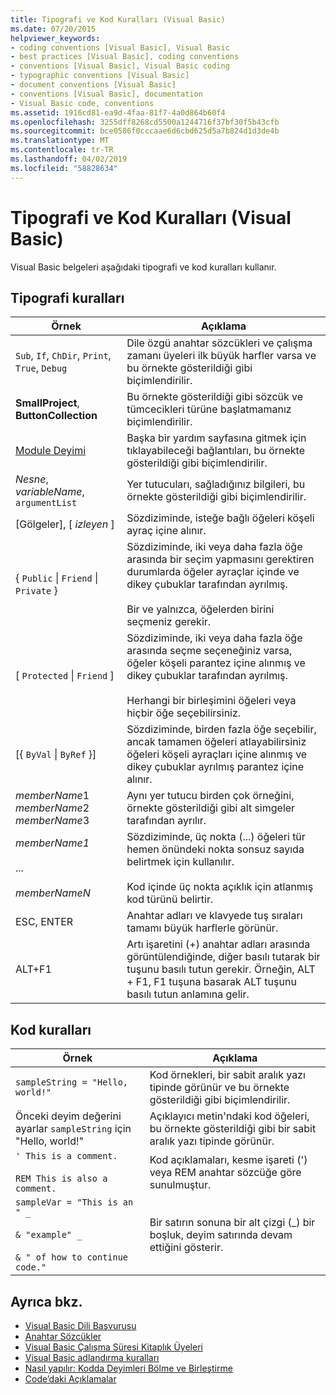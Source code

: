 ```yaml
---
title: Tipografi ve Kod Kuralları (Visual Basic)
ms.date: 07/20/2015
helpviewer_keywords:
- coding conventions [Visual Basic], Visual Basic
- best practices [Visual Basic], coding conventions
- conventions [Visual Basic], Visual Basic coding
- typographic conventions [Visual Basic]
- document conventions [Visual Basic]
- conventions [Visual Basic], documentation
- Visual Basic code, conventions
ms.assetid: 1916cd81-ea9d-4faa-81f7-4a0d864b60f4
ms.openlocfilehash: 3255dff8268cd5500a1244716f37bf30f5b43cfb
ms.sourcegitcommit: bce0586f0cccaae6d6cbd625d5a7b824d1d3de4b
ms.translationtype: MT
ms.contentlocale: tr-TR
ms.lasthandoff: 04/02/2019
ms.locfileid: "58828634"
---
```

# <a name="typographic-and-code-conventions-visual-basic"></a>Tipografi ve Kod Kuralları (Visual Basic)
Visual Basic belgeleri aşağıdaki tipografi ve kod kuralları kullanır.  
  
## <a name="typographic-conventions"></a>Tipografi kuralları  
  
|Örnek|Açıklama|  
|-------------|-----------------|  
|`Sub`, `If`, `ChDir`, `Print`, `True`, `Debug`|Dile özgü anahtar sözcükleri ve çalışma zamanı üyeleri ilk büyük harfler varsa ve bu örnekte gösterildiği gibi biçimlendirilir.|  
|**SmallProject**, **ButtonCollection**|Bu örnekte gösterildiği gibi sözcük ve tümcecikleri türüne başlatmamanız biçimlendirilir.|  
|[Module Deyimi](../../visual-basic/language-reference/statements/module-statement.md)|Başka bir yardım sayfasına gitmek için tıklayabileceği bağlantıları, bu örnekte gösterildiği gibi biçimlendirilir.|  
|*Nesne*, *variableName*, `argumentList`|Yer tutucuları, sağladığınız bilgileri, bu örnekte gösterildiği gibi biçimlendirilir.|  
|[Gölgeler], [ *izleyen* ]|Sözdiziminde, isteğe bağlı öğeleri köşeli ayraç içine alınır.|  
|{ `Public` &#124; `Friend` &#124; `Private` }|Sözdiziminde, iki veya daha fazla öğe arasında bir seçim yapmasını gerektiren durumlarda öğeler ayraçlar içinde ve dikey çubuklar tarafından ayrılmış.<br /><br /> Bir ve yalnızca, öğelerden birini seçmeniz gerekir.|  
|[ `Protected` &#124; `Friend` ]|Sözdiziminde, iki veya daha fazla öğe arasında seçme seçeneğiniz varsa, öğeler köşeli parantez içine alınmış ve dikey çubuklar tarafından ayrılmış.<br /><br /> Herhangi bir birleşimini öğeleri veya hiçbir öğe seçebilirsiniz.|  
|[{ `ByVal` &#124; `ByRef` }]|Sözdiziminde, birden fazla öğe seçebilir, ancak tamamen öğeleri atlayabilirsiniz öğeleri köşeli ayraçları içine alınmış ve dikey çubuklar ayrılmış parantez içine alınır.|  
|*memberName*1 *memberName*2 *memberName*3|Aynı yer tutucu birden çok örneğini, örnekte gösterildiği gibi alt simgeler tarafından ayrılır.|  
|*memberName1*<br /><br /> ...<br /><br /> *memberNameN*|Sözdiziminde, üç nokta (...) öğeleri tür hemen önündeki nokta sonsuz sayıda belirtmek için kullanılır.<br /><br /> Kod içinde üç nokta açıklık için atlanmış kod türünü belirtir.|  
|ESC, ENTER|Anahtar adları ve klavyede tuş sıraları tamamı büyük harflerle görünür.|  
|ALT+F1|Artı işaretini (+) anahtar adları arasında görüntülendiğinde, diğer basılı tutarak bir tuşunu basılı tutun gerekir. Örneğin, ALT + F1, F1 tuşuna basarak ALT tuşunu basılı tutun anlamına gelir.|  
  
## <a name="code-conventions"></a>Kod kuralları  
  
|Örnek|Açıklama|  
|-------------|-----------------|  
|`sampleString = "Hello, world!"`|Kod örnekleri, bir sabit aralık yazı tipinde görünür ve bu örnekte gösterildiği gibi biçimlendirilir.|  
|Önceki deyim değerini ayarlar `sampleString` için "Hello, world!"|Açıklayıcı metin'ndaki kod öğeleri, bu örnekte gösterildiği gibi bir sabit aralık yazı tipinde görünür.|  
|`' This is a comment.`<br /><br /> `REM This is also a comment.`|Kod açıklamaları, kesme işareti (') veya REM anahtar sözcüğe göre sunulmuştur.|  
|`sampleVar = "This is an " _`<br /><br /> `& "example" _`<br /><br /> `& " of how to continue code."`|Bir satırın sonuna bir alt çizgi (_) bir boşluk, deyim satırında devam ettiğini gösterir.|  
  
## <a name="see-also"></a>Ayrıca bkz.

- [Visual Basic Dili Başvurusu](../../visual-basic/language-reference/index.md)
- [Anahtar Sözcükler](../../visual-basic/language-reference/keywords/index.md)
- [Visual Basic Çalışma Süresi Kitaplık Üyeleri](../../visual-basic/language-reference/runtime-library-members.md)
- [Visual Basic adlandırma kuralları](../../visual-basic/programming-guide/program-structure/naming-conventions.md)
- [Nasıl yapılır: Kodda Deyimleri Bölme ve Birleştirme](../../visual-basic/programming-guide/program-structure/how-to-break-and-combine-statements-in-code.md)
- [Code’daki Açıklamalar](../../visual-basic/programming-guide/program-structure/comments-in-code.md)

